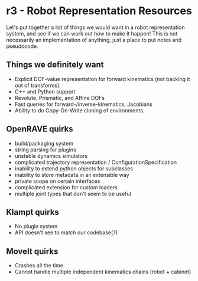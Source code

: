 r3 - Robot Representation Resources
===================================

Let's put together a list of things we would want in a robot representation system, and see if we can work out how to make it happen!  This is not necessarily an implementation of anything, just a place to put notes and pseudocode.

## Things we definitely want ##
* Explicit DOF-value representation for forward kinematics (not backing it out of transforms).
* C++ and Python support
* Revolute, Prismatic, and Affine DOFs
* Fast queries for forward-/inverse-kinematics, Jacobians
* Ability to do Copy-On-Write cloning of environments.

## OpenRAVE quirks

* build/packaging system
* string parsing for plugins
* unstable dynamics simulators
* complicated trajectory representation / ConfigurationSpecification
* inability to extend python objects for subclasses
* inability to store metadata in an extensible way
* private scope on certain interfaces
* complicated extension for custom loaders
* multiple joint types that don't seem to be useful

## Klampt quirks

* No plugin system
* API doesn't see to match our codebase(?)

## MoveIt quirks

* Crashes all the time
* Cannot handle multiple independent kinematics chains (robot + cabinet)

